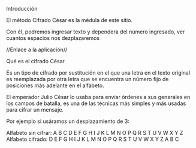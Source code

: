 Introducción

El método Cifrado César es la médula de este sitio.

Con él, podremos ingresar texto y dependera del número ingresado, ver cuantos espacios nos dezplazaremos


//Enlace a la aplicación//

Qué es el cifrado César

Es un tipo de cifrado por sustitución en el que una letra en el texto original es reemplazada por otra letra que se encuentra un número fijo de posiciones más adelante en el alfabeto.

El emperador Julio César lo usaba para enviar órdenes a sus generales en los campos de batalla, es una de las técnicas más simples y más usadas para cifrar un mensaje.

Por ejemplo si usáramos un desplazamiento de 3:

Alfabeto sin cifrar: A B C D E F G H I J K L M N O P Q R S T U V W X Y Z
Alfabeto cifrado: D E F G H I J K L M N O P Q R S T U V W X Y Z A B C